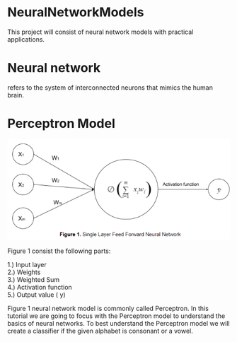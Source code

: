# NeuralNetworkModels
This project will consist of neural network models with practical applications.

# Neural network 
refers to the system of interconnected neurons that mimics the human brain.

# Perceptron Model
![Image description](https://github.com/kgorro/NeuralNetworkModels/blob/master/basicNeural.PNG)

Figure 1 consist the following parts:

1.) Input layer \
2.) Weights \
3.) Weighted Sum \
4.) Activation function \
5.) Output value ( y)

Figure 1 neural network model is commonly called Perceptron. In this tutorial we are going to focus with the Perceptron model to understand the basics of neural networks. To best understand the Perceptron model we will create a classifier if the given alphabet is consonant or a vowel.
